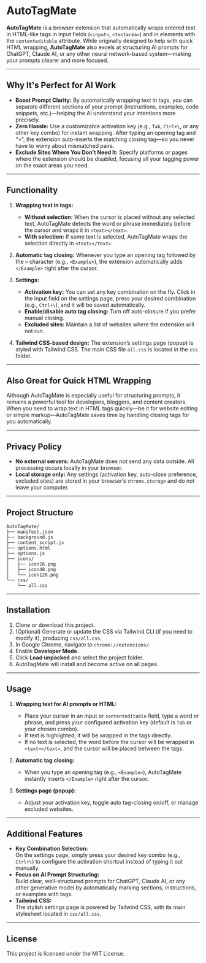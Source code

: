 # AutoTagMate

**AutoTagMate** is a browser extension that automatically wraps entered text in HTML-like tags in input fields (`<input>`, `<textarea>`) and in elements with the `contenteditable` attribute. While originally designed to help with quick HTML wrapping, **AutoTagMate** also excels at structuring AI prompts for ChatGPT, Claude AI, or any other neural network-based system—making your prompts clearer and more focused.

---

## Why It's Perfect for AI Work

- **Boost Prompt Clarity:** By automatically wrapping text in tags, you can separate different sections of your prompt (instructions, examples, code snippets, etc.)—helping the AI understand your intentions more precisely.
- **Zero Hassle:** Use a customizable activation key (e.g., `Tab`, `Ctrl+\`, or any other key combo) for instant wrapping. After typing an opening tag and “>”, the extension auto-inserts the matching closing tag—so you never have to worry about mismatched pairs.
- **Exclude Sites Where You Don’t Need It:** Specify platforms or pages where the extension should be disabled, focusing all your tagging power on the exact areas you need.

---

## Functionality

1. **Wrapping text in tags:**
   - **Without selection:** When the cursor is placed without any selected text, AutoTagMate detects the word or phrase immediately before the cursor and wraps it in `<text></text>`.
   - **With selection:** If some text is selected, AutoTagMate wraps the selection directly in `<text></text>`.

2. **Automatic tag closing:** Whenever you type an opening tag followed by the `>` character (e.g., `<Example>`), the extension automatically adds `</Example>` right after the cursor.

3. **Settings:**
   - **Activation key:** You can set any key combination on the fly. Click in the input field on the settings page, press your desired combination (e.g., `Ctrl+\`), and it will be saved automatically.
   - **Enable/disable auto tag closing:** Turn off auto-closure if you prefer manual closing.
   - **Excluded sites:** Maintain a list of websites where the extension will not run.

4. **Tailwind CSS-based design:** The extension’s settings page (popup) is styled with Tailwind CSS. The main CSS file `all.css` is located in the `css` folder.

---

## Also Great for Quick HTML Wrapping

Although AutoTagMate is especially useful for structuring prompts, it remains a powerful tool for developers, bloggers, and content creators. When you need to wrap text in HTML tags quickly—be it for website editing or simple markup—AutoTagMate saves time by handling closing tags for you automatically.

---

## Privacy Policy

- **No external servers:** AutoTagMate does not send any data outside. All processing occurs locally in your browser.
- **Local storage only:** Any settings (activation key, auto-close preference, excluded sites) are stored in your browser’s `chrome.storage` and do not leave your computer.

---

## Project Structure

```
AutoTagMate/
├── manifest.json
├── background.js
├── content_script.js
├── options.html
├── options.js
├── icons/
│   ├── icon16.png
│   ├── icon48.png
│   └── icon128.png
└── css/
    └── all.css
```

---

## Installation

1. Clone or download this project.
2. (Optional) Generate or update the CSS via Tailwind CLI (if you need to modify it), producing `css/all.css`.
3. In Google Chrome, navigate to `chrome://extensions/`.
4. Enable **Developer Mode**.
5. Click **Load unpacked** and select the project folder.
6. AutoTagMate will install and become active on all pages.

---

## Usage

1. **Wrapping text for AI prompts or HTML:**  
   - Place your cursor in an input or `contenteditable` field, type a word or phrase, and press your configured activation key (default is `Tab` or your chosen combo).
   - If text is highlighted, it will be wrapped in the tags directly.
   - If no text is selected, the word before the cursor will be wrapped in `<text></text>`, and the cursor will be placed between the tags.

2. **Automatic tag closing:**  
   - When you type an opening tag (e.g., `<Example>`), AutoTagMate instantly inserts `</Example>` right after the cursor.

3. **Settings page (popup):**  
   - Adjust your activation key, toggle auto tag-closing on/off, or manage excluded websites.

---

## Additional Features

- **Key Combination Selection:**  
  On the settings page, simply press your desired key combo (e.g., `Ctrl+\`) to configure the activation shortcut instead of typing it out manually.
- **Focus on AI Prompt Structuring:**  
  Build clear, well-structured prompts for ChatGPT, Claude AI, or any other generative model by automatically marking sections, instructions, or examples with tags.
- **Tailwind CSS:**  
  The stylish settings page is powered by Tailwind CSS, with its main stylesheet located in `css/all.css`.

---

## License

This project is licensed under the MIT License.
